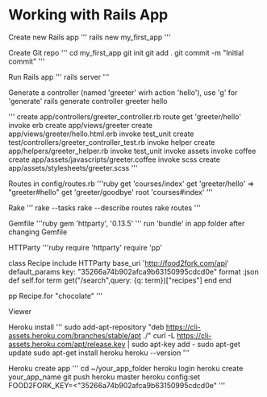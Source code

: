 # Working with Rails App

Create new Rails app
'''
rails new my_first_app
'''

Create Git repo
'''
cd my_first_app
git init
git add .
git commit -m "Initial commit"
'''

Run Rails app
'''
rails server
'''


Generate a controller (named 'greeter' wirh action 'hello'), use 'g' for 'generate'
rails generate controller greeter hello  

'''
create  app/controllers/greeter_controller.rb
route  get 'greeter/hello'
invoke  erb
create    app/views/greeter
create    app/views/greeter/hello.html.erb
invoke  test_unit
create    test/controllers/greeter_controller_test.rb
invoke  helper
create    app/helpers/greeter_helper.rb
invoke    test_unit
invoke  assets
invoke    coffee
create      app/assets/javascripts/greeter.coffee
invoke    scss
create      app/assets/stylesheets/greeter.scss
'''

Routes in config/routes.rb
'''ruby
get 'courses/index'
get 'greeter/hello' => "greeter#hello"
get 'greeter/goodbye'
root 'courses#index'
'''

Rake
'''
rake --tasks
rake --describe routes
rake routes
'''

Gemfile
'''ruby
gem 'httparty', '0.13.5'
'''
run 'bundle' in app folder after changing Gemfile

HTTParty 
'''ruby
require 'httparty'
require 'pp'

class Recipe
	include HTTParty
	base_uri 'http://food2fork.com/api'
	default_params key: "35266a74b902afca9b63150995cdcd0e"
	format :json
	def self.for term
		get("/search",query: {q: term})["recipes"]
	end
end

pp Recipe.for "chocolate"
'''

Viewer


Heroku install
'''
sudo add-apt-repository "deb https://cli-assets.heroku.com/branches/stable/apt ./"
curl -L https://cli-assets.heroku.com/apt/release.key | sudo apt-key add -
sudo apt-get update
sudo apt-get install heroku
heroku --version
'''

Heroku create app
'''
cd ~/your_app_folder
heroku login
heroku create your_app_name
git push heroku master
heroku config:set FOOD2FORK_KEY=<"35266a74b902afca9b63150995cdcd0e"
'''
